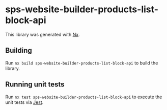 # sps-website-builder-products-list-block-api

This library was generated with [Nx](https://nx.dev).

## Building

Run `nx build sps-website-builder-products-list-block-api` to build the library.

## Running unit tests

Run `nx test sps-website-builder-products-list-block-api` to execute the unit tests via [Jest](https://jestjs.io).
